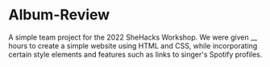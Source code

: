 # Album-Review
A simple team project for the 2022 SheHacks Workshop. We were given __ hours to create a simple website using HTML and CSS,
while incorporating certain style elements and features such as links to singer's Spotify profiles.
